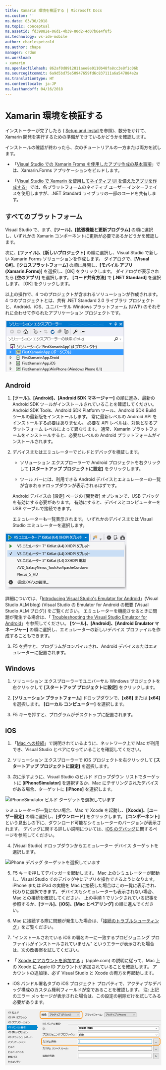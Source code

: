 ```yaml
---
title: Xamarin 環境を検証する | Microsoft Docs
ms.custom: ''
ms.date: 03/30/2018
ms.topic: conceptual
ms.assetid: fd39882e-06d1-4b39-80d2-4d07b6e4f8f5
ms.technology: vs-ide-mobile
author: charlespetzold
ms.author: chape
manager: crdun
ms.workload:
- xamarin
ms.openlocfilehash: 862af0d8912811aee8e0110b48fa8cc3e8f1c06b
ms.sourcegitcommit: 6a9d5bd75e50947659fd6c837111a6a547884e2a
ms.translationtype: HT
ms.contentlocale: ja-JP
ms.lasthandoff: 04/16/2018
---
```

# <a name="verify-your-xamarin-environment"></a>Xamarin 環境を検証する

インストーラーが完了したら ( [Setup and install](../cross-platform/setup-and-install.md)を参照)、数分をかけて、Xamarin 開発を実行するための準備ができているかどうかを確認します。  
  
 インストールの確認が終わったら、次のチュートリアルの一方または両方を試します。  
  
-   「[Visual Studio での Xamarin Froms を使用したアプリ作成の基本事項](../cross-platform/learn-app-building-basics-with-xamarin-forms-in-visual-studio.md)」では、Xamarin.Forms アプリケーションをビルドします。
  
-   「[Visual Studio で Xamarin を使用してネイティブ UI を備えたアプリを作成する](../cross-platform/build-apps-with-native-ui-using-xamarin-in-visual-studio.md)」では、各プラットフォームのネイティブ ユーザー インターフェイスを使用しますが、.NET Standard ライブラリの一部のコードを共有します。
  
## <a name="all-platforms"></a>すべてのプラットフォーム 
 
Visual Studio で、まず、**[ツール]、[拡張機能と更新プログラム]** の順に選択し、いずれかの Xamarin コンポーネントに更新が必要であるかどうかを確認します。  
  
次に、**[ファイル]、[新しいプロジェクト]** の順に選択し、Visual Studio で新しい Xamarin.Forms ソリューションを作成します。 ダイアログで、**[Visual C#]、[クロスプラットフォーム]** の順に展開し、**[モバイル アプリ (Xamarin.Forms)]** を選択し、[OK] をクリックします。 ダイアログが表示されたら **[空のアプリ]** を選択します。 **[コード共有方法]** で **[.NET Standard]** を選択します。 [OK] をクリックします。

以上の操作で、4 つのプロジェクトが含まれるソリューションが作成されます。4 つのプロジェクトとは、共有 .NET Standard 2.0 ライブラリ プロジェクトと、Android、iOS、ユニバーサル Windows プラットフォーム (UWP) のそれぞれに合わせて作られたアプリケーション プロジェクトです。  
  
![空のアプリ Xamarin.Forms テンプレートから新しいプロジェクトを作成した結果](../cross-platform/media/crossplat-xamarin-verify-1.png "CrossPlat Xamarin Verify 1")  
   
## <a name="android"></a>Android  
  
1. **[ツール]、[Android]、[Android SDK マネージャー]** の順に進み、最新の Android SDK ツールがインストールされていることを確認してください。 Android SDK Tools、Android SDK Platform ツール、Android SDK Build ツールの最新版をインストールします。 常に最新レベルの Android API をインストールする必要はありません。 必要な API レベルは、対象となるプラットフォーム レベルによって異なります。 通常、Xamarin プラットフォームをインストールすると、必要なレベルの Android プラットフォームがインストールされます。  
  
2.  デバイスまたはエミュレーターでビルドとデバッグを検証します。  
  
    -   ソリューション エクスプローラーで Android プロジェクトを右クリックして **[スタートアップ プロジェクトに設定]** をクリックします。  
  
    -   ツール バーには、利用できる Android デバイスとエミュレーターの一覧が含まれるドロップダウンが表示されるはずです。 
    
    Android デバイスの [設定] ページの [開発者] オプションで、USB デバッグを有効にする必要があります。 有効にすると、デバイスとコンピューターを USB ケーブルで接続できます。 
    
    エミュレーターも一覧表示されます。 いずれかのデバイスまたは Visual Studio エミュレーターを選択します。

  ![デバッグ ターゲットとして Visual Studio Emulator for Android を選択しています](../cross-platform/media/crossplat-xamarin-verify-3.png "CrossPlat Xamarin Verify 3")  
  
  詳細については、「[Introducing Visual Studio's Emulator for Android](http://blogs.msdn.com/b/visualstudioalm/archive/2014/11/12/introducing-visual-studio-s-emulator-for-android.aspx)」(Visual Studio ALM blog) (Visual Studio の Emulator for Android の概要 (Visual Studio ALM ブログ)) をご覧ください。 エミュレーターを機能させるときに問題が発生する場合は、「 [Troubleshooting the Visual Studio Emulator for Android](../cross-platform/troubleshooting-the-visual-studio-emulator-for-android.md)」を参照してください。 **[ツール]、[Android]、[Android Emulator マネージャー]** の順に選択し、エミュレーターの新しいデバイス プロファイルを作成することもできます。  
  
3. F5 を押すと、プログラムがコンパイルされ、Android デバイスまたはエミュレーターに配置されます。
  
## <a name="windows"></a>Windows 
  
1.  ソリューション エクスプローラーでユニバーサル Windows プロジェクトを右クリックして **[スタートアップ プロジェクトに設定]** をクリックします。  

2.  **[ソリューション プラットフォーム]** ドロップダウンで、**[x86]** または **[x64]** を選択します。 **[ローカル コンピューター]** を選択します。

3.  F5 キーを押すと、プログラムがデスクトップに配置されます。
  
## <a name="ios"></a>iOS  
  
1.  「[Mac への接続](/xamarin/ios/get-started/installation/windows/connecting-to-mac/)」で説明されているように、ネットワーク上で Mac が利用でき、Visual Studio とペアになっていることを確認してください。  
  
2.  ソリューション エクスプローラーで iOS プロジェクトを右クリックして **[スタートアップ プロジェクトに設定]** を選択します。  
  
3.  次に示すように、Visual Studio のビルド ドロップダウン リストでターゲットに **[iPhoneSimulator]** を選択するか、Mac にテザリングされたデバイスがある場合、ターゲットに **[iPhone]** を選択します。   
  
 ![iPhoneSimulator ビルド ターゲットを選択しています](../cross-platform/media/crossplat-xamarin-verify-5.png "CrossPlat Xamarin Verify 5") 

 シミュレーターが一覧にない場合、Mac で Xcode を起動し、**[Xcode]、[ユーザー設定]** の順に選択し、**[ダウンロード]** をクリックします。 **[コンポーネント]** という見出しの下に、ダウンロード可能なシミュレーターのバージョンが表示されます。 デバッグに関する詳しい説明については、[iOS のデバッグ](/xamarin/ios/deploy-test/debugging-in-xamarin-ios/?tabs=vsmac#Debugging_on_the_Simulator)に関するページを参照してください。
  
4.  [Visual Studio] ドロップダウンからエミュレーター デバイス ターゲットを選択します。

 ![iPhone デバッグ ターゲットを選択しています](../cross-platform/media/crossplat-xamarin-verify-6.png "CrossPlat Xamarin Verify 6")

5. F5 キーを押してデバッガーを起動します。 Mac 上のシミュレーターが起動し、Visual Studio でのデバッグ中にアプリを操作できるようになります。 iPhone または iPad の実機を Mac に接続した場合はこの一覧に表示され、代わりに選択できます。 デバイスもシミュレーターも表示されない場合、Mac との接続を確認してください。 上の手順 1 でリンクされている記事を参照するか、**[ツール]、[iOS]、[Mac とペアリング]** の順に進んでください。  
  
6.  Mac に接続する際に問題が発生した場合は、「[接続のトラブルシューティング](/xamarin/ios/get-started/installation/windows/connecting-to-mac/troubleshooting/)」をご覧ください。  
  
7.  "インストールされている iOS の署名キーに一致するプロビジョニング プロファイルがインストールされていません" というエラーが表示された場合は、次の改善案を試してください。  
  
  - 「 [Xcode にアカウントを追加する](https://developer.apple.com/library/content/documentation/IDEs/Conceptual/AppStoreDistributionTutorial/AddingYourAccounttoXcode/AddingYourAccounttoXcode.html#//apple_ref/doc/uid/TP40013839-CH40-SW1) 」(apple.com) の説明に従って、Mac 上の Xcode に Apple ID アカウントが追加されていることを確認します。  アカウントの追加後、必ず Visual Studio と Xcode の両方を再起動します。  
    
  - iOS バンドル署名タブの iOS プロジェクト プロパティで、アクティブなデバッグ構成のカスタム権利フィールドが空であることを確認します。  注: 上記のエラー メッセージが表示された場合は、この設定の削除だけを試してみる必要があります。  
  
  ![CrossPlat Xamarin Verify 8](../cross-platform/media/crossplat-xamarin-verify-8.png "CrossPlat Xamarin Verify 8")  
